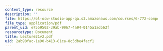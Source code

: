 ```yaml
---
content_type: resource
description: ''
file: https://ol-ocw-studio-app-qa.s3.amazonaws.com/courses/6-772-compound-semiconductor-devices-spring-2003/2ab98fac1e90b41381ca8c5dbe4facf1_Lecture21v2.pdf
file_type: application/pdf
parent_uid: e7559502-39ab-9967-4a94-0145a1adb63f
resourcetype: Document
title: Lecture21v2.pdf
uid: 2ab98fac-1e90-b413-81ca-8c5dbe4facf1
---
```

